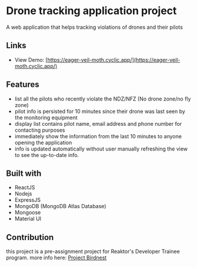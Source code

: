 # Drone tracking application project

A web application that helps tracking violations of drones and their pilots

## Links

- View Demo: [https://eager-veil-moth.cyclic.app/](https://eager-veil-moth.cyclic.app/)

## Features

- list all the pilots who recently violate the NDZ/NFZ (No drone zone/no fly zone)
- pilot info is persisted for 10 minutes since their drone was last seen by the monitoring equipment
- display list contains pilot name, email address and phone number for contacting purposes
- immediately show the information from the last 10 minutes to anyone opening the application
- info is updated automatically without user manually refreshing the view to see the up-to-date info.

## Built with

- ReactJS
- Nodejs
- ExpressJS
- MongoDB (MongoDB Atlas Database)
- Mongoose
- Material UI

## Contribution

this project is a pre-assignment project for Reaktor's Developer Trainee program.
more info here: [Project Birdnest](https://assignments.reaktor.com/birdnest/?_gl=1*686qvh*_ga*NDYwOTc0Njg5LjE2NzA0MTQ0NDI.*_ga_DX023XT0SX*MTY3MDQxNDQ0MS4xLjEuMTY3MDQxNDQ3NS4yNi4wLjA.)
